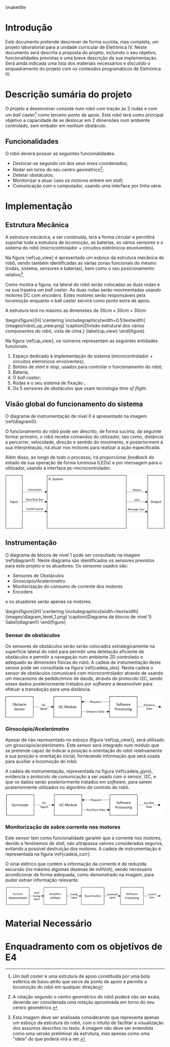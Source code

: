 \maketitle

# Introdução
Este documento pretende descrever de forma sucinta, mas completa, um projeto laboratorial para a unidade curricular de Eletrónica IV. Neste documento será descrita a proposta do projeto, incluindo o seu objetivo, funcionalidades previstas e uma breve descrição da sua implementação. Será ainda indicada uma lista dos materiais necessários e discutido o enquadramento do projeto com os conteúdos programáticos de Eletrónica IV.

# Descrição sumária do projeto
O projeto a desenvolver consiste num robô com tração às 2 rodas e com um _ball caster_[^1] como terceiro ponto de apoio. Este robô terá como principal objetivo a capacidade de se deslocar em 2 dimensões num ambiente controlado, sem embater em nenhum obstáculo.

## Funcionalidades
O robô deverá possuir as seguintes funcionalidades: 

- Deslocar-se segundo um dos seus eixos coordenados;
- Rodar em torno do seu centro geométrico[^2];
- Detetar obstáculos;
- Monitorizar e atuar caso os motores entrem em _stall_;
- Comunicação com o computador, usando uma interface por linha série.

# Implementação
 
## Estrutura Mecânica
A estrutura mecânica, a ser construída, terá a forma circular e permitirá suportar toda a estrutura de locomoção, as baterias, os vários sensores e o sistema do robô (microcontrolador + circuitos eletrônicos envolventes).

Na figura \ref{up_view} é apresentado um esboço da estrutura mecânica do robô, sendo também identificadas as várias zonas funcionais do mesmo (rodas, sistema, sensores e baterias), bem como o seu posicionamento relativo[^3].

Como mostra a figura, na lateral do robô serão colocadas as duas rodas e na sua traseira um _ball caster_. As duas rodas serão movimentadas usando motores DC com _encoders_. Estes motores serão responsáveis pela locomoção enquanto o ball caster servirá como ponto extra de apoio.

A estrutura terá no máximo as dimensões de $30 cm \times 30 cm \times 30 cm$

\begin{figure}[H]
\centering
\includegraphics[width=0.5\textwidth]{images/robot_up_view.png}
\caption{Divisão estrutural dos vários componentes do robô, vista de cima.}
\label{up_view}
\end{figure}

Na figura \ref{up_view}, os números representam as seguintes entidades funcionais.

1. Espaço dedicado à implementação do sistema (microcontrolador +  circuitos eletrónicos envolventes);
2. Botões de _start_ e _stop_, usados para controlar o funcionamento do robô;
3. Bateria;
4. O _ball caster_;
5. Rodas e o seu sistema de fixação ;
6. Os 5 sensores de obstáculos que usam tecnologia _time of flight_.

## Visão global do funcionamento do sistema
O diagrama de instrumentação de nível 0 é apresentado na imagem \ref{diagram0}.

O funcionamento do robô pode ser descrito, de forma sucinta, da seguinte forma: primeiro, o robô recebe comandos do utilizador, tais como, distância a percorrer, velocidade, direção e sentido do movimento, e posteriorment à sua interpretação, irá atuar nos motores para realizar a ação especificada. 

Além disso, ao longo de todo o processo, irá proporcionar _feedback_ do estado da sua operação de forma luminosa (LEDs) e por mensagem para o utilizador, usando a interface pc-microcontrolador.

![Diagrama de blocos de nível 0\label{diagram0}](images/diagram_level_0.png)

## Instrumentação
O diagrama de blocos de nível 1 pode ser consultado na imagem \ref{diagram1}. Neste diagrama são identificados os sensores previstos para este projeto e os atuadores. Os sensores usados são:

- Sensores de Obstáculos
- Giroscópio/Acelerómetro
- Monitorização do consumo de corrente dos motores
- Encoders

e os atuadores serão apenas os motores.

\begin{figure}[H]
\centering
\includegraphics[width=\textwidth]{images/diagram_level_1.png}
\caption{Diagrama de blocos de nível 1}
\label{diagram1}
\end{figure}


### Sensor de obstáculos
Os sensores de obstáculos serão serão colocados estrategicamente na superfície lateral do robô para permitir uma detetação eficiente de obstáculos e permitir a navegação num ambiente 2D controlado e adequado às dimensões físicas do robô.
A cadeia de instumentação deste sensor pode ser consultada na figura \ref{cadeia_obs}. Nesta cadeia o sensor de obstáculos comunicará com microcontrolador através de usando um mecanismo de pedido/envio de daods, através do protocolo I2C, sendo esses dados posteriormente tratados por _software_ a desenvolver para efetuar a transdução para uma distância.

![Cadeia de instrumentação prevista para o sensor de obstáculos \label{cadeia_obs}](images/diagramas_instrumentacao_obstacle_sensor.png) 

### Giroscópio/Acelerómetro
Apesar de não representado no esboço (figura \ref{up_view}), será utilizado um giroscópio/acelerômetro. Este sensor será integrado num módulo que se pretende capaz de indicar a posição e orientação do robô relativamente à sua posição e orientação inicial, fornecendo informação que será usada para auxiliar a locomoção do robô.

A cadeia de instrumentação, representada na figura \ref{cadeia_gyro}, evidencia o protocolo de comunicação a ser usado com o sensor, I2C, e que os dados serão posteriormente tratados em _software_, para serem posteriormente utilizados no algoritmo de controlo do robô.


![Cadeia de instrumentação prevista para o giroscópio/acelerómetro \label{cadeia_gyro}](images/diagramas_instrumentacao_gyroscope.png) 

### Monitorização de sobre corrente nos motores
Este sensor tem como funcionalidade garantir que a corrente nos motores, devido a fenónemos de _stall_, não ultrapassa valores considerados seguros, evitando a possível destruição dos motores. A cadeia de instrumentação é representada na figura \ref{cadeia_curr}. 

O sinal elétrico que contém a informação da corrente é de reduzida excursão (no máximo algumas dezenas de miliVolt), sendo necessário acondicionar de forma adequada, como demonstrado na imagem, para puder extrair informação relevante.

![Cadeia de instrumentação prevista para o giroscópio/acelerómetro \label{cadeia_curr}](images/diagramas_instrumentacao_current_monitoring.png )

# Material Necessário

# Enquadramento com os objetivos de E4

[^1]: Um _ball caster_ é uma estrutura de apoio constituída por uma bola esférica de baixo atrito que serve de ponto de apoio e permite a locomoção do robô em qualquer direção

[^2]: A rotação segundo o centro geométrico do robô poderá não ser exata, devendo ser considerada uma rotação aproximada em torno do seu centro geométrico.

[^3]: Esta imagem deve ser analisada considerando que representa apenas um esboço da estrutura do robô, com o intuito de facilitar a visualização dos assuntos descritos no texto. A imagem não deve ser entendida como uma versão preliminar da estrutura, mas apenas como uma "ideia" do que poderá virá a ser.


